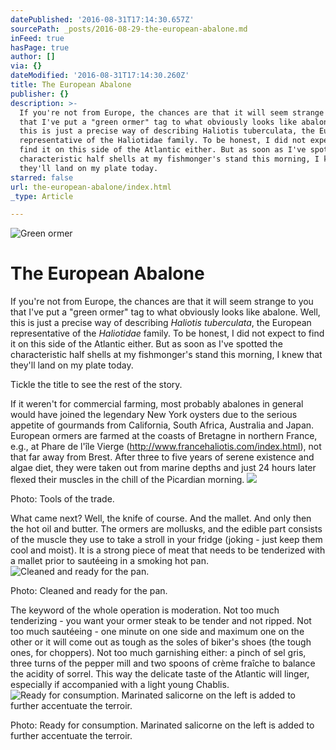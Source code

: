 ```yaml
---
datePublished: '2016-08-31T17:14:30.657Z'
sourcePath: _posts/2016-08-29-the-european-abalone.md
inFeed: true
hasPage: true
author: []
via: {}
dateModified: '2016-08-31T17:14:30.260Z'
title: The European Abalone
publisher: {}
description: >-
  If you're not from Europe, the chances are that it will seem strange to you
  that I've put a "green ormer" tag to what obviously looks like abalone. Well,
  this is just a precise way of describing Haliotis tuberculata, the European
  representative of the Haliotidae family. To be honest, I did not expect to
  find it on this side of the Atlantic either. But as soon as I've spotted the
  characteristic half shells at my fishmonger's stand this morning, I knew that
  they'll land on my plate today.
starred: false
url: the-european-abalone/index.html
_type: Article

---
```

![Green ormer](https://the-grid-user-content.s3-us-west-2.amazonaws.com/1265f8fe-b848-4fc8-b8cd-bfd999065040.jpg)

# The European Abalone

If you're not from Europe, the chances are that it will seem strange to you that I've put a "green ormer" tag to what obviously looks like abalone. Well, this is just a precise way of describing _Haliotis tuberculata_, the European representative of the _Haliotidae_ family. To be honest, I did not expect to find it on this side of the Atlantic either. But as soon as I've spotted the characteristic half shells at my fishmonger's stand this morning, I knew that they'll land on my plate today.

Tickle the title to see the rest of the story.

If it weren't for commercial farming, most probably abalones in general would have joined the legendary New York oysters due to the serious appetite of gourmands from California, South Africa, Australia and Japan. European ormers are farmed at the coasts of Bretagne in northern France, e.g., at Phare de l'île Vierge (http://www.francehaliotis.com/index.html), not that far away from Brest. After three to five years of serene existence and algae diet, they were taken out from marine depths and just 24 hours later flexed their muscles in the chill of the Picardian morning.
![](https://the-grid-user-content.s3-us-west-2.amazonaws.com/a84126a2-84c2-4a4e-a8f9-6808b6026320.jpg)

Photo: Tools of the trade.

What came next? Well, the knife of course. And the mallet. And only then the hot oil and butter. The ormers are mollusks, and the edible part consists of the muscle they use to take a stroll in your fridge (joking - just keep them cool and moist). It is a strong piece of meat that needs to be tenderized with a mallet prior to sautéeing in a smoking hot pan.
![Cleaned and ready for the pan.](https://the-grid-user-content.s3-us-west-2.amazonaws.com/3fedbf5c-5493-4f5f-801d-71f7bdadfb93.jpg)

Photo: Cleaned and ready for the pan.

The keyword of the whole operation is moderation. Not too much tenderizing - you want your ormer steak to be tender and not ripped. Not too much sautéeing - one minute on one side and maximum one on the other or it will come out as tough as the soles of biker's shoes (the tough ones, for choppers). Not too much garnishing either: a pinch of sel gris, three turns of the pepper mill and two spoons of crème fraîche to balance the acidity of sorrel. This way the delicate taste of the Atlantic will linger, especially if accompanied with a light young Chablis.
![Ready for consumption. Marinated salicorne on the left is added to further accentuate the terroir.](https://the-grid-user-content.s3-us-west-2.amazonaws.com/5b1ef4b4-00d4-45f7-9c3e-093a89803e7e.jpg)

Photo: Ready for consumption. Marinated salicorne on the left is added to further accentuate the terroir.